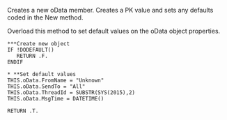 ﻿Creates a new oData member. Creates a PK value and sets any defaults coded in the New method.Overload this method to set default values on the oData object properties. ```foxpro***Create new objectIF !DODEFAULT()   RETURN .F.ENDIF* **Set default valuesTHIS.oData.FromName = "Unknown"THIS.oData.SendTo = "All"THIS.oData.ThreadId = SUBSTR(SYS(2015),2)THIS.oData.MsgTime = DATETIME()RETURN .T.```